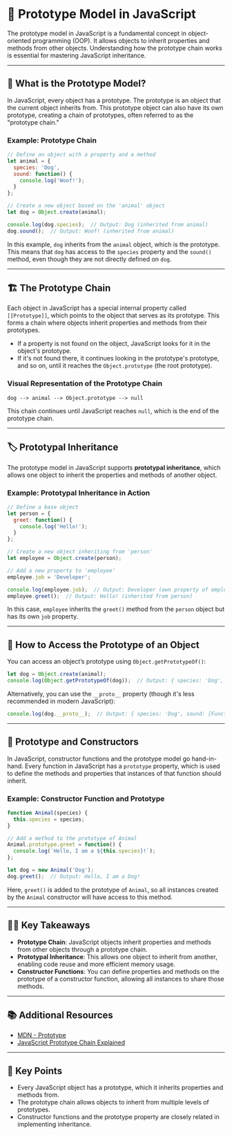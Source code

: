 # 🔄 Prototype Model in JavaScript 

The prototype model in JavaScript is a fundamental concept in object-oriented programming (OOP). It allows objects to inherit properties and methods from other objects. Understanding how the prototype chain works is essential for mastering JavaScript inheritance.

---

## 🧠 What is the Prototype Model?

In JavaScript, every object has a prototype. The prototype is an object that the current object inherits from. This prototype object can also have its own prototype, creating a chain of prototypes, often referred to as the "prototype chain." 

### Example: Prototype Chain

```javascript
// Define an object with a property and a method
let animal = {
  species: 'Dog',
  sound: function() {
    console.log('Woof!');
  }
};

// Create a new object based on the 'animal' object
let dog = Object.create(animal);

console.log(dog.species);  // Output: Dog (inherited from animal)
dog.sound();  // Output: Woof! (inherited from animal)
```

In this example, `dog` inherits from the `animal` object, which is the prototype. This means that `dog` has access to the `species` property and the `sound()` method, even though they are not directly defined on `dog`.

---

## 🏗️ The Prototype Chain

Each object in JavaScript has a special internal property called `[[Prototype]]`, which points to the object that serves as its prototype. This forms a chain where objects inherit properties and methods from their prototypes.

- If a property is not found on the object, JavaScript looks for it in the object's prototype.
- If it's not found there, it continues looking in the prototype's prototype, and so on, until it reaches the `Object.prototype` (the root prototype).

### Visual Representation of the Prototype Chain

```plaintext
dog --> animal --> Object.prototype --> null
```

This chain continues until JavaScript reaches `null`, which is the end of the prototype chain.

---

## 🏷️ Prototypal Inheritance

The prototype model in JavaScript supports **prototypal inheritance**, which allows one object to inherit the properties and methods of another object.

### Example: Prototypal Inheritance in Action

```javascript
// Define a base object
let person = {
  greet: function() {
    console.log('Hello!');
  }
};

// Create a new object inheriting from 'person'
let employee = Object.create(person);

// Add a new property to 'employee'
employee.job = 'Developer';

console.log(employee.job);  // Output: Developer (own property of employee)
employee.greet();  // Output: Hello! (inherited from person)
```

In this case, `employee` inherits the `greet()` method from the `person` object but has its own `job` property.

---

## 🔧 How to Access the Prototype of an Object

You can access an object’s prototype using `Object.getPrototypeOf()`:

```javascript
let dog = Object.create(animal);
console.log(Object.getPrototypeOf(dog));  // Output: { species: 'Dog', sound: [Function: sound] }
```

Alternatively, you can use the `__proto__` property (though it's less recommended in modern JavaScript):

```javascript
console.log(dog.__proto__);  // Output: { species: 'Dog', sound: [Function: sound] }
```

---

## 🏢 Prototype and Constructors

In JavaScript, constructor functions and the prototype model go hand-in-hand. Every function in JavaScript has a `prototype` property, which is used to define the methods and properties that instances of that function should inherit.

### Example: Constructor Function and Prototype

```javascript
function Animal(species) {
  this.species = species;
}

// Add a method to the prototype of Animal
Animal.prototype.greet = function() {
  console.log(`Hello, I am a ${this.species}!`);
};

let dog = new Animal('Dog');
dog.greet();  // Output: Hello, I am a Dog!
```

Here, `greet()` is added to the prototype of `Animal`, so all instances created by the `Animal` constructor will have access to this method.

---

## 🧑‍🏫 Key Takeaways

- **Prototype Chain**: JavaScript objects inherit properties and methods from other objects through a prototype chain.
- **Prototypal Inheritance**: This allows one object to inherit from another, enabling code reuse and more efficient memory usage.
- **Constructor Functions**: You can define properties and methods on the prototype of a constructor function, allowing all instances to share those methods.

---

## 📚 Additional Resources

- [MDN - Prototype](https://developer.mozilla.org/en-US/docs/Web/JavaScript/Inheritance_and_the_prototype_chain)
- [JavaScript Prototype Chain Explained](https://developer.mozilla.org/en-US/docs/Web/JavaScript/Guide/Inheritance_and_the_prototype_chain)

---

## 🔑 Key Points

- Every JavaScript object has a prototype, which it inherits properties and methods from.
- The prototype chain allows objects to inherit from multiple levels of prototypes.
- Constructor functions and the prototype property are closely related in implementing inheritance.

